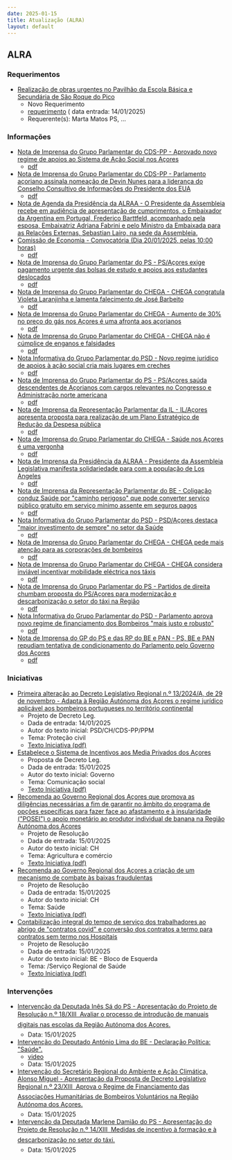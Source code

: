 ```yaml
---
date: 2025-01-15
title: Atualização (ALRA)
layout: default
---
```

## ALRA

### Requerimentos

* [Realização de obras urgentes no Pavilhão da Escola Básica e Secundária de São Roque do Pico](http://base.alra.pt:82/4DACTION/w_pesquisa_registo/4/8651)
  * Novo Requerimento
  * [requerimento](http://base.alra.pt:82/Doc_Req/XIIIreque241.pdf) ( data entrada: 14/01/2025)
  * Requerente(s): Marta Matos PS, ...

### Informações

* [Nota de Imprensa do Grupo Parlamentar do CDS-PP - Aprovado novo regime de apoios ao Sistema de Ação Social nos Açores](http://base.alra.pt:82/4DACTION/w_pesquisa_registo/8/20939)
  * [pdf](http://base.alra.pt:82/Doc_Noticias/NI20939.pdf)
* [Nota de Imprensa do Grupo Parlamentar do CDS-PP - Parlamento açoriano assinala nomeação de Devin Nunes para a liderança do Conselho Consultivo de Informações do Presidente dos EUA](http://base.alra.pt:82/4DACTION/w_pesquisa_registo/8/20940)
  * [pdf](http://base.alra.pt:82/Doc_Noticias/NI20940.pdf)
* [Nota de Agenda da Presidência da ALRAA - O Presidente da Assembleia recebe em audiência de apresentação de cumprimentos, o Embaixador da Argentina em Portugal, Frederico Barttfeld, acompanhado pela esposa, Embaixatriz Adriana Fabrini e pelo Ministro da Embaixada para as Relações Externas, Sebastian Lairo, na sede da Assembleia.](http://base.alra.pt:82/4DACTION/w_pesquisa_registo/8/20941)
* [Comissão de Economia - Convocatória (Dia 20/01/2025, pelas 10:00 horas)](http://base.alra.pt:82/4DACTION/w_pesquisa_registo/8/20942)
  * [pdf](http://base.alra.pt:82/Doc_Noticias/NI20942.pdf)
* [Nota de Imprensa do Grupo Parlamentar do PS -  PS/Açores exige pagamento urgente das bolsas de estudo e apoios aos estudantes deslocados](http://base.alra.pt:82/4DACTION/w_pesquisa_registo/8/20943)
  * [pdf](http://base.alra.pt:82/Doc_Noticias/NI20943.pdf)
* [Nota de Imprensa do Grupo Parlamentar do CHEGA - CHEGA congratula Violeta Laranjinha e lamenta falecimento de José Barbeito](http://base.alra.pt:82/4DACTION/w_pesquisa_registo/8/20944)
  * [pdf](http://base.alra.pt:82/Doc_Noticias/NI20944.pdf)
* [Nota de Imprensa do Grupo Parlamentar do CHEGA - Aumento de 30% no preço do gás nos Açores é uma afronta aos açorianos](http://base.alra.pt:82/4DACTION/w_pesquisa_registo/8/20945)
  * [pdf](http://base.alra.pt:82/Doc_Noticias/NI20945.pdf)
* [Nota de Imprensa do Grupo Parlamentar do CHEGA - CHEGA não é cúmplice de enganos e falsidades](http://base.alra.pt:82/4DACTION/w_pesquisa_registo/8/20946)
  * [pdf](http://base.alra.pt:82/Doc_Noticias/NI20946.pdf)
* [Nota Informativa do Grupo Parlamentar do PSD - Novo regime jurídico de apoios à ação social cria mais lugares em creches](http://base.alra.pt:82/4DACTION/w_pesquisa_registo/8/20947)
  * [pdf](http://base.alra.pt:82/Doc_Noticias/NI20947.pdf)
* [Nota de Imprensa do Grupo Parlamentar do PS -  PS/Açores saúda descendentes de Açorianos com cargos relevantes no Congresso e Administração norte americana](http://base.alra.pt:82/4DACTION/w_pesquisa_registo/8/20948)
  * [pdf](http://base.alra.pt:82/Doc_Noticias/NI20948.pdf)
* [Nota de Imprensa da Representação Parlamentar da IL - IL/Açores apresenta proposta para realização de um Plano Estratégico de Redução da Despesa pública](http://base.alra.pt:82/4DACTION/w_pesquisa_registo/8/20949)
  * [pdf](http://base.alra.pt:82/Doc_Noticias/NI20949.pdf)
* [Nota de Imprensa do Grupo Parlamentar do CHEGA - Saúde nos Açores é uma vergonha](http://base.alra.pt:82/4DACTION/w_pesquisa_registo/8/20950)
  * [pdf](http://base.alra.pt:82/Doc_Noticias/NI20950.pdf)
* [Nota de Imprensa da Presidência da ALRAA - Presidente da Assembleia Legislativa manifesta solidariedade para com a população de Los Angeles](http://base.alra.pt:82/4DACTION/w_pesquisa_registo/8/20951)
  * [pdf](http://base.alra.pt:82/Doc_Noticias/NI20951.pdf)
* [Nota de Imprensa da Representação Parlamentar do BE - Coligação conduz Saúde por "caminho perigoso" que pode converter serviço público gratuito em serviço mínimo assente em seguros pagos](http://base.alra.pt:82/4DACTION/w_pesquisa_registo/8/20952)
  * [pdf](http://base.alra.pt:82/Doc_Noticias/NI20952.pdf)
* [Nota Informativa do Grupo Parlamentar do PSD - PSD/Açores destaca "maior investimento de sempre" no setor da Saúde](http://base.alra.pt:82/4DACTION/w_pesquisa_registo/8/20953)
  * [pdf](http://base.alra.pt:82/Doc_Noticias/NI20953.pdf)
* [Nota de Imprensa do Grupo Parlamentar do CHEGA - CHEGA pede mais atenção para as corporações de bombeiros](http://base.alra.pt:82/4DACTION/w_pesquisa_registo/8/20954)
  * [pdf](http://base.alra.pt:82/Doc_Noticias/NI20954.pdf)
* [Nota de Imprensa do Grupo Parlamentar do CHEGA - CHEGA considera inviável incentivar mobilidade eléctrica nos táxis](http://base.alra.pt:82/4DACTION/w_pesquisa_registo/8/20955)
  * [pdf](http://base.alra.pt:82/Doc_Noticias/NI20955.pdf)
* [Nota de Imprensa do Grupo Parlamentar do PS - Partidos de direita chumbam proposta do PS/Açores para modernização e descarbonização o setor do táxi na Região](http://base.alra.pt:82/4DACTION/w_pesquisa_registo/8/20956)
  * [pdf](http://base.alra.pt:82/Doc_Noticias/NI20956.pdf)
* [Nota Informativa do Grupo Parlamentar do PSD - Parlamento aprova novo regime de financiamento dos Bombeiros "mais justo e robusto"](http://base.alra.pt:82/4DACTION/w_pesquisa_registo/8/20957)
  * [pdf](http://base.alra.pt:82/Doc_Noticias/NI20957.pdf)
* [Nota de Imprensa do GP do PS e das RP do BE e PAN - PS, BE e PAN repudiam tentativa de condicionamento do Parlamento pelo Governo dos Açores](http://base.alra.pt:82/4DACTION/w_pesquisa_registo/8/20958)
  * [pdf](http://base.alra.pt:82/Doc_Noticias/NI20958.pdf)

### Iniciativas

* [Primeira alteração ao Decreto Legislativo Regional n.º 13/2024/A, de 29 de novembro - Adapta à Região Autónoma dos Açores o regime jurídico aplicável aos bombeiros portugueses no território continental](http://base.alra.pt:82/4DACTION/w_pesquisa_registo/3/3671)
  * Projeto de Decreto Leg.
  * Dada de entrada: 14/01/2025
  * Autor do texto inicial: PSD/CH/CDS-PP/PPM
  * Tema: Proteção civil
  * [Texto Iniciativa (pdf)](http://base.alra.pt:82/iniciativas/iniciativas/XIIIEPjDLR026.pdf)
* [Estabelece o Sistema de Incentivos aos Media Privados dos Açores](http://base.alra.pt:82/4DACTION/w_pesquisa_registo/3/3672)
  * Proposta de Decreto Leg.
  * Dada de entrada: 15/01/2025
  * Autor do texto inicial: Governo
  * Tema: Comunicação social
  * [Texto Iniciativa (pdf)](http://base.alra.pt:82/iniciativas/iniciativas/XIIIEPpDLR027.pdf)
* [Recomenda ao Governo Regional dos Açores que promova as diligências necessárias a fim de garantir no âmbito do programa de opções específicas para fazer face ao afastamento e à insularidade ("POSEI") o apoio monetário ao produtor individual de banana na Região Autónoma dos Açores](http://base.alra.pt:82/4DACTION/w_pesquisa_registo/3/3673)
  * Projeto de Resolução
  * Dada de entrada: 15/01/2025
  * Autor do texto inicial: CH
  * Tema: Agricultura e comércio
  * [Texto Iniciativa (pdf)](http://base.alra.pt:82/iniciativas/iniciativas/XIIIEPjR024.pdf)
* [Recomenda ao Governo Regional dos Açores a criação de um mecanismo de combate às baixas fraudulentas](http://base.alra.pt:82/4DACTION/w_pesquisa_registo/3/3674)
  * Projeto de Resolução
  * Dada de entrada: 15/01/2025
  * Autor do texto inicial: CH
  * Tema: Saúde
  * [Texto Iniciativa (pdf)](http://base.alra.pt:82/iniciativas/iniciativas/XIIIEPjR025.pdf)
* [Contabilização integral do tempo de serviço dos trabalhadores ao abrigo de "contratos covid" e conversão dos contratos a termo para contratos sem termo nos Hospitais](http://base.alra.pt:82/4DACTION/w_pesquisa_registo/3/3675)
  * Projeto de Resolução
  * Dada de entrada: 15/01/2025
  * Autor do texto inicial: BE - Bloco de Esquerda
  * Tema: /Serviço Regional de Saúde
  * [Texto Iniciativa (pdf)](http://base.alra.pt:82/iniciativas/iniciativas/XIIIEPjR026.pdf)

### Intervenções

* [Intervenção da Deputada Inês Sá do PS  - Apresentação do Projeto de Resolução n.º 18/XIII  Avaliar o processo de introdução de manuais digitais nas escolas da Região Autónoma dos Açores.](http://base.alra.pt:82/4DACTION/w_pesquisa_registo/9/3320)
  * Data: 15/01/2025
* [Intervenção do Deputado António Lima do BE - Declaração Política: "Saúde".](http://base.alra.pt:82/4DACTION/w_pesquisa_registo/9/3317)
  * [video](https://video.alra.pt/Asset/Details/747bc056-bdcf-484e-96d5-41caa1cd1fe9)
  * Data: 15/01/2025
* [Intervenção do Secretário Regional do Ambiente e Ação Climática, Alonso Miguel - Apresentação da Proposta de Decreto Legislativo Regional n.º 23/XIII  Aprova o Regime de Financiamento das Associações Humanitárias de Bombeiros Voluntários na Região Autónoma dos Açores.](http://base.alra.pt:82/4DACTION/w_pesquisa_registo/9/3318)
  * Data: 15/01/2025
* [Intervenção da Deputada Marlene Damião do PS - Apresentação do Projeto de Resolução n.º 14/XIII  Medidas de incentivo à formação e à descarbonização no setor do táxi.](http://base.alra.pt:82/4DACTION/w_pesquisa_registo/9/3319)
  * Data: 15/01/2025
